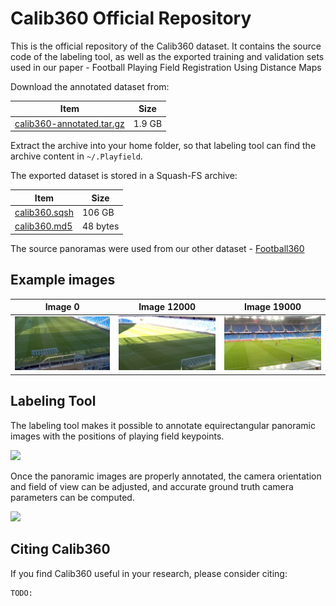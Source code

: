 # Calib360 Official Repository

This is the official repository of the Calib360 dataset. It contains the
source code of the labeling tool, as well as the exported training and validation
sets used in our paper - Football Playing Field Registration Using Distance Maps

Download the annotated dataset from:

| Item | Size |
|--|--|
| [calib360-annotated.tar.gz](https://vggnas.fiit.stuba.sk/download/datasets/calib360/calib360-annotated.tar.gz) | 1.9 GB |

Extract the archive into your home folder, so that labeling tool can find the archive content in `~/.Playfield`.





The exported dataset is stored in a Squash-FS archive:

| Item | Size |
|--|--|
| [calib360.sqsh](https://vggnas.fiit.stuba.sk/download/datasets/calib360/calib360.sqsh) | 106 GB |
| [calib360.md5](https://vggnas.fiit.stuba.sk/download/datasets/calib360/calib360.md5) | 48 bytes |

The source panoramas were used from our other dataset - [Football360](https://github.com/IgorJanos/stuFootball360)


## Example images


| Image 0 | Image 12000 | Image 19000 |
|---------|-------------|-------------|
| ![](./doc/probe/0000000-cam.png) | ![](./doc/probe/0012000-cam.png) | ![](./doc/probe/0019000-cam.png) |


## Labeling Tool

The labeling tool makes it possible to annotate equirectangular panoramic images
with the positions of playing field keypoints.

![](./doc/images/annotation.gif)

Once the panoramic images are properly annotated, the camera orientation and field of view
can be adjusted, and accurate ground truth camera parameters can be computed.

![](./doc/images/pinhole.gif)


## Citing Calib360

If you find Calib360 useful in your research, please consider citing:

```
TODO:
```